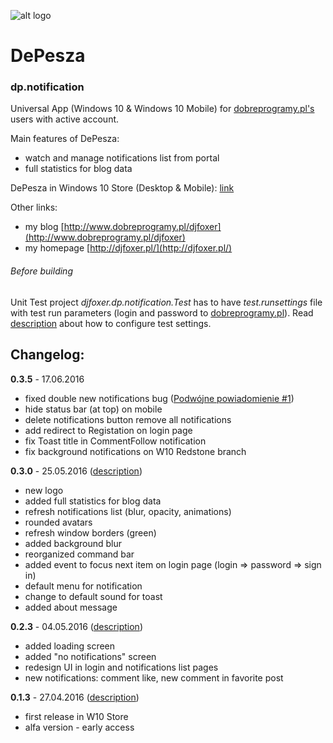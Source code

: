 ![alt logo](http://djfoxer.pl/DePesza/depeszalogo3.png)
# DePesza 
### dp.notification
Universal App (Windows 10 &amp; Windows 10 Mobile) for [dobreprogramy.pl's](http://www.dobreprogramy.pl/) users with active account.

Main features of DePesza:
- watch and manage notifications list from portal
- full statistics for blog data

DePesza in Windows 10 Store (Desktop & Mobile): [link](https://www.microsoft.com/pl-pl/store/apps/depesza/9nblggh4nvs2)

Other links: 
* my blog [http://www.dobreprogramy.pl/djfoxer](http://www.dobreprogramy.pl/djfoxer)
* my homepage [http://djfoxer.pl/](http://djfoxer.pl/)

###### Before building
Unit Test project *djfoxer.dp.notification.Test* has to have *test.runsettings* file with test run parameters (login and password to [dobreprogramy.pl](http://www.dobreprogramy.pl/)). Read [description](http://www.dobreprogramy.pl/djfoxer/Konfigurujemy-Unit-Test-w-Universal-Windows-Platform,73645.html) about how to configure test settings.

## Changelog:


**0.3.5** - 17.06.2016
- fixed double new notifications bug ([Podwójne powiadomienie #1](https://github.com/djfoxer/dp.notification/issues/1))
- hide status bar (at top) on mobile
- delete notifications button remove all notifications
- add redirect to Registation on login page
- fix Toast title in CommentFollow notification
- fix background notifications on W10 Redstone branch


**0.3.0** - 25.05.2016 ([description](http://www.dobreprogramy.pl/djfoxer/Nowa-DePesza-statystyki-z-bloga-i-odswiezony-interfejs,73499.html))
- new logo
- added full statistics for blog data
- refresh notifications list (blur, opacity, animations)
- rounded avatars
- refresh window borders (green)
- added background blur
- reorganized command bar
- added event to focus next item on login page (login => password => sign in)
- default menu for notification
- change to default sound for toast
- added about message

**0.2.3** - 04.05.2016 ([description](http://www.dobreprogramy.pl/djfoxer/DePesza-aktualizacja-i-nowe-pomysly,72802.html))
* added loading screen
* added "no notifications" screen
* redesign UI in login and notifications list pages
* new notifications: comment like, new comment in favorite post

**0.1.3** - 27.04.2016 ([description](http://www.dobreprogramy.pl/djfoxer/DePesza-portalowa-aplikacja-juz-w-markecie-Windows-10,72628.html))
* first release in W10 Store
* alfa version - early access

